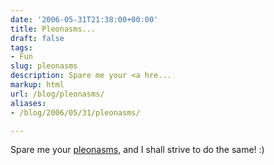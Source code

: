```yaml
---
date: '2006-05-31T21:38:00+00:00'
title: Pleonasms...
draft: false
tags:
- Fun
slug: pleonasms
description: Spare me your <a hre...
markup: html
url: /blog/pleonasms/
aliases:
- /blog/2006/05/31/pleonasms/

---
```


Spare me your <a href="http://dictionary.reference.com/wordoftheday/archive/2006/05/31.html">pleonasms</a>, and I shall strive to do the same! :)<div class="blogger-post-footer"><img width='1' height='1' src='https://blogger.googleusercontent.com/tracker/4123748873183487963-2889606214690540648?l=bradmontgomery.blogspot.com' alt='' /></div>